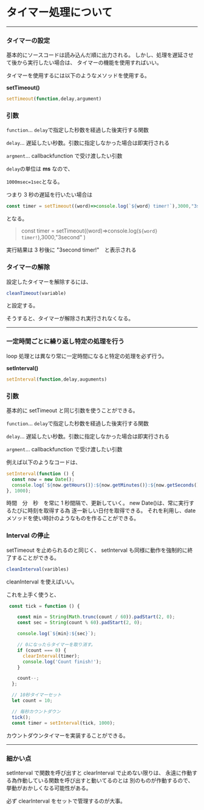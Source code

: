 # タイマー処理について

---

### タイマーの設定

基本的にソースコードは読み込んだ順に出力される。
しかし、処理を遅延させて後から実行したい場合は、
タイマーの機能を使用すればいい。

タイマーを使用するには以下のようなメソッドを使用する。

**setTimeout()**

```JavaScript
setTimeout(function,delay,argument)
```

### 引数

`function`... `delay`で指定した秒数を経過した後実行する関数

`delay`... 遅延したい秒数。引数に指定しなかった場合は即実行される

`argment`... callbackfunction で受け渡したい引数

`delay`の単位は **ms** なので、

`1000msec=1sec`となる。

つまり 3 秒の遅延を行いたい場合は

```JavaScript
const timer = setTimeout((word)=>console.log(`${word} timer!`),3000,"3second" )
```

となる。

> const timer = setTimeout((word)=>console.log(`${word} timer!`),3000,"3second" )

実行結果は 3 秒後に "3second timer!"　と表示される

### タイマーの解除

設定したタイマーを解除するには、

```JavaScript
cleanTimeout(variable)
```

と設定する。

そうすると、タイマーが解除され実行されなくなる。

---

### 一定時間ごとに繰り返し特定の処理を行う

loop 処理とは異なり常に一定時間になると特定の処理を必ず行う。

**setInterval()**

```JavaScript
setInterval(function,delay,auguments)
```

### 引数

基本的に setTimeout と同じ引数を使うことができる。

`function`... `delay`で指定した秒数を経過した後実行する関数

`delay`... 遅延したい秒数。引数に指定しなかった場合は即実行される

`argment`... callbackfunction で受け渡したい引数

例えば以下のようなコードは、

```JavaScript
setInterval(function () {
  const now = new Date();
  console.log(`${now.getHours()}:${now.getMinutes()}:${now.getSeconds()}`);
}, 1000);
```

時間　分　秒　を常に 1 秒間隔で、更新していく。
new Date()は、常に実行するたびに時刻を取得する為
逐一新しい日付を取得できる。
それを利用し、date メソッドを使い時計のようなものを作ることができる。

### Interval の停止

setTimeout を止められるのと同じく、
setInterval も同様に動作を強制的に終了することができる。

```JavaScript
cleanInterval(varibles)
```

cleanInterval を使えばいい。

これを上手く使うと、

```JavaScript
 const tick = function () {

    const min = String(Math.trunc(count / 60)).padStart(2, 0);
    const sec = String(count % 60).padStart(2, 0);

    console.log(`${min}:${sec}`);

    // 0になったらタイマーを取り消す。
    if (count === 0) {
      clearInterval(timer);
      console.log('Count finish!');
    }

    count--;
  };

  // 10秒タイマーセット
  let count = 10;

  // 毎秒カウントダウン
  tick();
  const timer = setInterval(tick, 1000);
```

カウントダウンタイマーを実装することができる。

---

### 細かい点

setInterval で関数を呼び出すと
clearInterval で止めない限りは、
永遠に作動する為作動している関数を呼び出すと動いてるのとは
別のものが作動するので、挙動がおかしくなる可能性がある。

必ず clearInterval をセットで管理するのが大事。
